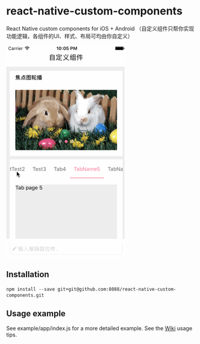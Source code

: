 # react-native-custom-components
React Native custom components for iOS + Android （自定义组件只帮你实现功能逻辑，各组件的UI、样式、布局可均由你自定义）

![components preview](https://github.com/8088/react-native-custom-components/blob/master/example/component_preview.gif)

## Installation
```
npm install --save git+git@github.com:8088/react-native-custom-components.git
```

## Usage example

See example/app/index.js for a more detailed example.
See the [Wiki](https://github.com/8088/react-native-custom-components/wiki) usage tips.
